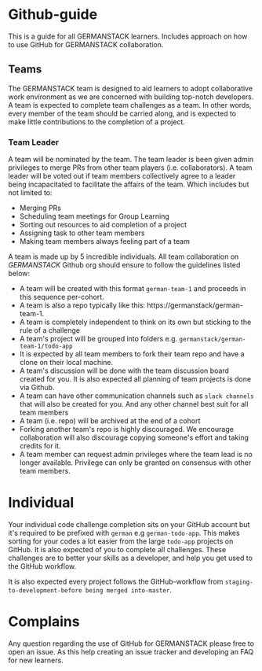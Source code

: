 # Github-guide
This is a guide for all GERMANSTACK learners. Includes approach on how to use GitHub for GERMANSTACK collaboration. 

## Teams

The GERMANSTACK team is designed to aid learners to adopt collaborative work environment as we are concerned with building top-notch developers. A team is expected to complete team challenges as a team. In other words, every member of the team should be carried along,  and is expected to make little contributions to the completion of a project.

### Team Leader 
A team will be nominated by the team. The team leader is been given admin privileges to merge PRs from other team players (i.e. collaborators). A team leader will be voted out if team members collectively agree to a leader being incapacitated to facilitate the affairs of the team. Which includes but not limited to: 

- Merging PRs
- Scheduling team meetings for Group Learning
- Sorting out resources to aid completion of a project
- Assigning task to other team members
- Making team members always feeling part of a team

A team is made up by 5 incredible individuals. All team collaboration on *GERMANSTACK* Github org should ensure to follow the guidelines listed below:

- A team will be created with this format  `german-team-1` and proceeds in this sequence per-cohort. 
- A team is also a repo typically like this: https://germanstack/german-team-1.
- A team is completely independent to think on its own but sticking to the rule of a challenge
- A team's project will be grouped into folders e.g. `germanstack/german-team-1/todo-app`
- It is expected by all team members to fork their team repo and have a clone on their local machine.
- A team's discussion will be done with the team discussion board created for you. It is also expected all planning of team projects is done via Github. 
- A team can have other communication channels such as `slack channels` that will also be created for you. And any other channel best suit for all team members
- A team (i.e. repo) will be archived at the end of a cohort
- Forking another team's repo is highly discouraged. We encourage collaboration will also discourage copying someone's effort and taking credits for it. 
- A team member can request admin privileges where the team lead is no longer available. Privilege can only be granted on consensus with other team members. 

# Individual 

Your individual code challenge completion sits on your GitHub account but it's required to be prefixed with `german` e.g `german-todo-app`. This makes sorting for your codes a lot easier from the large `todo-app` projects on GitHub. It is also expected of you to complete all challenges. These challenges are to better your skills as a developer, and help you get used to the GitHub workflow. 

It is also expected every project follows the GitHub-workflow from `staging-to-development-before being merged into-master`. 

# Complains

Any question regarding the use of GitHub for GERMANSTACK please free to open an issue. As this help creating an issue tracker and developing an FAQ for new learners. 

